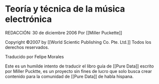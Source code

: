 # Teoría y técnica de la música electrónica 

REDACCIÓN: 30 de diciembre 2006
Por [[Miller Puckette]]

Copyright ©2007 by [[World Scientic Publishing Co. Pte. Ltd.]] Todos los derechos reservados.

Traducido por Felipe Morales

Este es un humilde intento de traducir el libro guía de [[Pure Data]] escrito por Miller Pucktte, es un proyecto sin fines de lucro que solo busca crear contenido para la comunidad de [[Pure Data]] de habla hispana.

